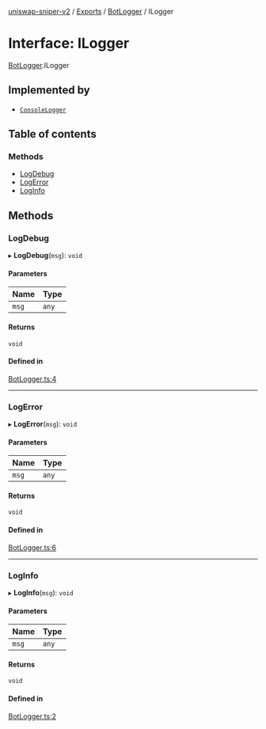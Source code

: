 [uniswap-sniper-v2](../README.md) / [Exports](../modules.md) / [BotLogger](../modules/BotLogger.md) / ILogger

# Interface: ILogger

[BotLogger](../modules/BotLogger.md).ILogger

## Implemented by

- [`ConsoleLogger`](../classes/BotLogger.ConsoleLogger.md)

## Table of contents

### Methods

- [LogDebug](BotLogger.ILogger.md#logdebug)
- [LogError](BotLogger.ILogger.md#logerror)
- [LogInfo](BotLogger.ILogger.md#loginfo)

## Methods

### LogDebug

▸ **LogDebug**(`msg`): `void`

#### Parameters

| Name | Type |
| :------ | :------ |
| `msg` | `any` |

#### Returns

`void`

#### Defined in

[BotLogger.ts:4](https://github.com/paloma87/Uniswap-Sniper-V2/blob/92bb6b1/src/BotLogger.ts#L4)

___

### LogError

▸ **LogError**(`msg`): `void`

#### Parameters

| Name | Type |
| :------ | :------ |
| `msg` | `any` |

#### Returns

`void`

#### Defined in

[BotLogger.ts:6](https://github.com/paloma87/Uniswap-Sniper-V2/blob/92bb6b1/src/BotLogger.ts#L6)

___

### LogInfo

▸ **LogInfo**(`msg`): `void`

#### Parameters

| Name | Type |
| :------ | :------ |
| `msg` | `any` |

#### Returns

`void`

#### Defined in

[BotLogger.ts:2](https://github.com/paloma87/Uniswap-Sniper-V2/blob/92bb6b1/src/BotLogger.ts#L2)
